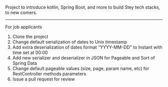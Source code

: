 Project to introduce kotlin, Spring Boot, and more to build Stey tech stacks, to new comers.

---

For job applicants
 1. Clone the project
 2. Change default serialization of dates to Unix timestamp
 3. Add extra deserialization of dates format "YYYY-MM-DD" to Instant with time set at 00:00
 4. Add new serializer and deserializer in JSON for Pageable and Sort of Spring Data
 5. Change default pageable values (size, page, param name, etc) for RestController methods parameters
 6. Issue a pull request for review
